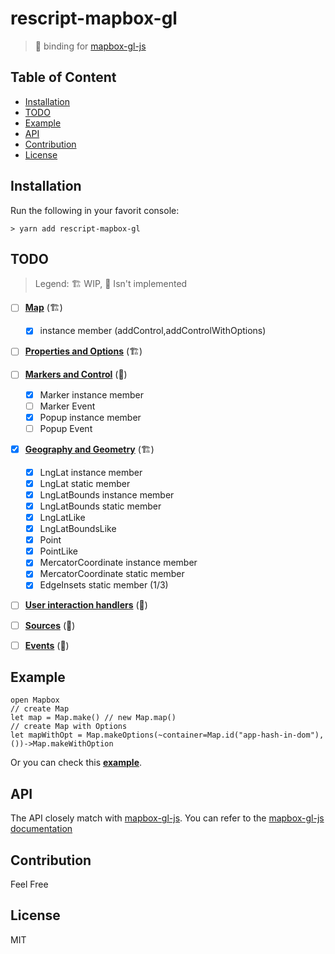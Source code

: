 # rescript-mapbox-gl
> 🚧 binding for [mapbox-gl-js](https://github.com/mapbox/mapbox-gl-js)

## Table of Content

<!-- vim-markdown-toc GFM -->

* [Installation](#installation)
* [TODO](#todo)
* [Example](#example)
* [API](#api)
* [Contribution](#contribution)
* [License](#license)

<!-- vim-markdown-toc -->
## Installation
Run the following in your favorit console: 
```console
> yarn add rescript-mapbox-gl
```
## TODO
> Legend: 🏗 WIP,  🚧 Isn't implemented
   
- [ ] [**Map**](https://docs.mapbox.com/mapbox-gl-js/api/map/) (🏗)
  - [x] instance member (addControl,addControlWithOptions)
- [ ] [**Properties and Options**](https://docs.mapbox.com/mapbox-gl-js/api/properties/) (🏗)
- [ ] [**Markers and Control**](https://docs.mapbox.com/mapbox-gl-js/api/markers/) (🚧)
  - [x] Marker instance member 
  - [ ] Marker Event
  - [x] Popup instance member 
  - [ ] Popup Event
- [x] [**Geography and Geometry**](https://docs.mapbox.com/mapbox-gl-js/api/geography/) (🏗)
  - [x] LngLat instance member
  - [x] LngLat static member
  - [x] LngLatBounds instance member
  - [x] LngLatBounds static member
  - [x] LngLatLike 
  - [x] LngLatBoundsLike
  - [x] Point
  - [x] PointLike
  - [x] MercatorCoordinate instance member
  - [x] MercatorCoordinate static member
  - [x] EdgeInsets static member (1/3)
- [ ] [**User interaction handlers**](https://docs.mapbox.com/mapbox-gl-js/api/handlers/) (🚧)
- [ ] [**Sources**](https://docs.mapbox.com/mapbox-gl-js/api/sources/) (🚧)
- [ ] [**Events**](https://docs.mapbox.com/mapbox-gl-js/api/events/) (🚧)


## Example

```rescript
open Mapbox
// create Map
let map = Map.make() // new Map.map()
// create Map with Options
let mapWithOpt = Map.makeOptions(~container=Map.id("app-hash-in-dom"), ())->Map.makeWithOption
```

Or you can check this [**example**](tree/main/example).

## API
The API closely match with [mapbox-gl-js](https://github.com/mapbox/mapbox-gl-js). You can refer to the [mapbox-gl-js documentation](https://docs.mapbox.com/mapbox-gl-js)
## Contribution
Feel Free
## License
MIT
